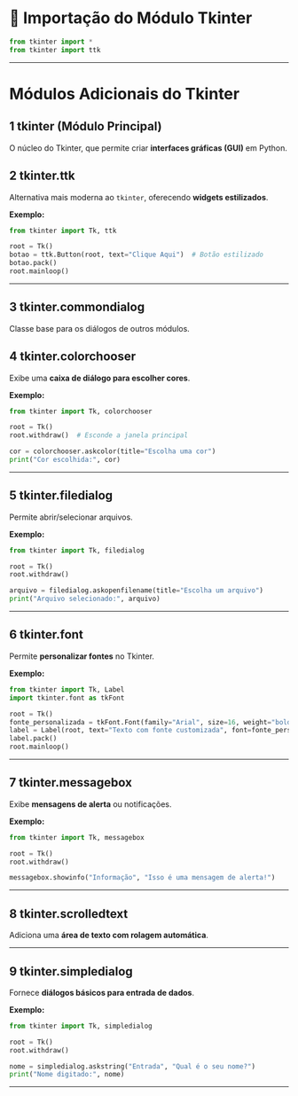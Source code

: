 # 📌 Importação do Módulo Tkinter

```python
from tkinter import *
from tkinter import ttk
```

---

# Módulos Adicionais do Tkinter

## 1 tkinter (Módulo Principal)  
O núcleo do Tkinter, que permite criar **interfaces gráficas (GUI)** em Python.  

## 2 tkinter.ttk  
Alternativa mais moderna ao `tkinter`, oferecendo **widgets estilizados**.  

**Exemplo:**  

```python
from tkinter import Tk, ttk

root = Tk()
botao = ttk.Button(root, text="Clique Aqui")  # Botão estilizado
botao.pack()
root.mainloop()
```

---

## 3 tkinter.commondialog  
Classe base para os diálogos de outros módulos.

## 4 tkinter.colorchooser  
Exibe uma **caixa de diálogo para escolher cores**.  

**Exemplo:**  

```python
from tkinter import Tk, colorchooser

root = Tk()
root.withdraw()  # Esconde a janela principal

cor = colorchooser.askcolor(title="Escolha uma cor")
print("Cor escolhida:", cor)
```

---

## 5 tkinter.filedialog  
Permite abrir/selecionar arquivos.  

**Exemplo:**  

```python
from tkinter import Tk, filedialog

root = Tk()
root.withdraw()

arquivo = filedialog.askopenfilename(title="Escolha um arquivo")
print("Arquivo selecionado:", arquivo)
```

---

## 6 tkinter.font  
Permite **personalizar fontes** no Tkinter.  

**Exemplo:**  

```python
from tkinter import Tk, Label
import tkinter.font as tkFont

root = Tk()
fonte_personalizada = tkFont.Font(family="Arial", size=16, weight="bold")
label = Label(root, text="Texto com fonte customizada", font=fonte_personalizada)
label.pack()
root.mainloop()
```

---

## 7 tkinter.messagebox  
Exibe **mensagens de alerta** ou notificações.  

**Exemplo:**  

```python
from tkinter import Tk, messagebox

root = Tk()
root.withdraw()

messagebox.showinfo("Informação", "Isso é uma mensagem de alerta!")
```

---

## 8 tkinter.scrolledtext  
Adiciona uma **área de texto com rolagem automática**.  

---

## 9 tkinter.simpledialog  
Fornece **diálogos básicos para entrada de dados**.  

**Exemplo:**  

```python
from tkinter import Tk, simpledialog

root = Tk()
root.withdraw()

nome = simpledialog.askstring("Entrada", "Qual é o seu nome?")
print("Nome digitado:", nome)
```

---
